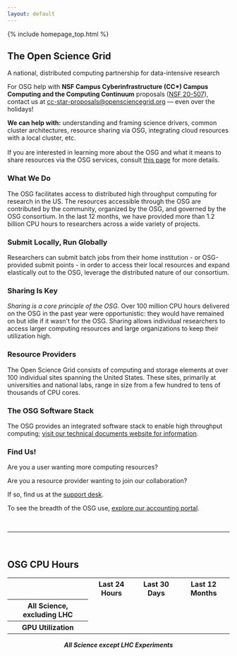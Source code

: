 ```yaml
---
layout: default
---
```


{% include homepage_top.html %}

## The Open Science Grid

A national, distributed computing partnership for data-intensive research

<div id="osg-special-banner">
  <p class="special-banner-1">
    For OSG help with <strong>NSF Campus Cyberinfrastructure (CC*) Campus Computing and the
    Computing Continuum</strong> proposals
    (<a target="_blank" href="https://www.nsf.gov/pubs/2020/nsf20507/nsf20507.htm">NSF 20-507</a>),
    contact us at
    <a href="mailto:cc-star-proposals@opensciencegrid.org">cc-star-proposals@opensciencegrid.org</a>&nbsp;—
    even over the holidays!
  </p>
  <p class="special-banner-2">
    <strong>We can help with:</strong> understanding and framing science drivers, common cluster architectures, resource
    sharing via OSG, integrating cloud resources with a local cluster, etc.
  </p>
  <p class="special-banner-2" style="margin-top: 1rem;">
    If you are interested in learning more about the OSG and what it means to share resources via the OSG services, consult
    <a target="_blank" href="https://opensciencegrid.org/technology/policy/campus-cyberinfrastructure/">this page</a>
    for more details.
  </p>
</div>
<div class="row">
  <div class="col-lg-4">
    <h3>What We Do</h3>
    <p>The OSG facilitates access to distributed high throughput computing for research in the US.
    The resources accessible through the OSG are contributed by the community, organized by the OSG, and governed by the OSG consortium.
    In the last 12 months, we have provided more than 1.2 billion CPU hours to researchers across a wide variety of projects.
    </p>
  </div>
  <div class="col-lg-4">
    <h3>Submit Locally, Run Globally</h3>
    <p>Researchers can submit batch jobs from their home institution - or OSG-provided submit points - in order to access their local resources and expand
    elastically out to the OSG, leverage the distributed nature of our consortium.</p>
  </div>
  <div class="col-lg-4">
    <h3>Sharing Is Key</h3>
    <p><em>Sharing is a core principle of the OSG.</em>  Over 100 million CPU hours delivered on the OSG in the past year were opportunistic: they would have remained on but idle
if it wasn't for the OSG. Sharing allows individual researchers to access larger computing resources and large organizations to keep their utilization high.</p>
  </div>
</div>
<div class="row">
  <div class="col-lg-4">
    <h3>Resource Providers</h3>
    <p>The Open Science Grid consists of computing and storage elements at over 100 individual sites spanning the United States.
    These sites, primarily at universities and national labs, range in size from a few hundred to tens of thousands of CPU cores.</p>
  </div>
  <div class="col-lg-4">
    <h3>The OSG Software Stack</h3>
    <p>The OSG provides an integrated software stack to enable high throughput computing; <a href="docs/">visit our technical documents website for information</a>.</p>
  </div>
  <div class="col-lg-4">
    <h3>Find Us!</h3>
    <p>Are you a user wanting more computing resources?</p>
    <p>Are you a resource provider wanting to join our collaboration?</p>
    <p>If so, find us at the <a href="https://support.opensciencegrid.org">support desk</a>.</p>
    <p>To see the breadth of the OSG use, <a href="https://gracc.opensciencegrid.org">explore our accounting portal</a>.</p>
  </div>
</div>

<br/>
<hr/>
<br/>

<div>

<h2>OSG CPU Hours</h2>
<table>

<tr>
  <th></th>
  <th>Last 24 Hours</th>
  <th>Last 30 Days</th>
  <th>Last 12 Months</th>
</tr>

<tr id="all_non_lhc_row">
  <th>All Science, excluding LHC</th>
</tr>

<tr id="gpu_usage_row">
  <th>GPU Utilization</th>
</tr>

</table>
<p style="font-weight: bold; font-style: italic; text-align: center; margin-top: 1em">
All Science except LHC Experiments
</p>

</div>

<script>
(function() {
  $.getJSON("https://web0000.chtc.wisc.edu/osg-cpu-hours.json")
    .done(function(data) {
      $.each(data.all_non_lhc, function(i, x) {
        $("<td>" + x + "</td>").appendTo("#all_non_lhc_row");
      });
      $.each(data.gpu_usage, function(i, x) {
        $("<td>" + x + "</td>").appendTo("#gpu_usage_row");
      });
    });
})();
</script>

